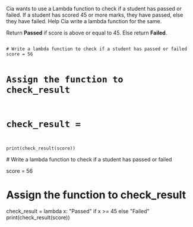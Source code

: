 Cia wants to use a Lambda function to check if a student has passed or failed. If a student has scored 45 or more marks, they have passed, else they have failed. Help Cia write a lambda function for the same.

Return **Passed** if score is above or equal to 45. Else return **Failed**.

<codeblock language="python" type="exercise" testMode="fixedInput">
<code>
# Write a lambda function to check if a student has passed or failed
score = 56

# Assign the function to check_result
# check_result =

print(check_result(score))
</code>

<solution>
# Write a lambda function to check if a student has passed or failed

score = 56

# Assign the function to check_result
check_result = lambda x: "Passed" if x >= 45 else "Failed"
print(check_result(score))
</solution>
</codeblock>